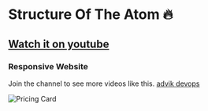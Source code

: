 # Structure Of The Atom 🔥
## [Watch it on youtube](https://youtu.be/NMzdJvVNCv8)
### Responsive  Website 


Join the channel to see more videos like this. [advik devops](https://www.youtube.com/channel/UCG7FelRjPwJ92oIkTJggtsA)

![Pricing Card](/preview.gif)
